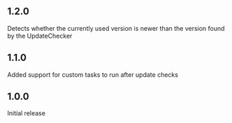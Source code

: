 ## 1.2.0
Detects whether the currently used version is newer than the version found by the UpdateChecker

## 1.1.0
Added support for custom tasks to run after update checks

## 1.0.0
Initial release